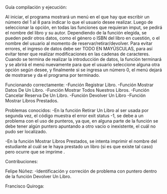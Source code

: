 Guía compilación y ejecución:

Al iniciar, el programa mostrará un menú en el que hay que escribir un número del 1 al 8 para indicar lo que el usuario desee realizar. Luego de seleccionar la opción, en todas las funciones que requieran imput, se pedirá el nombre del libro y su autor. Dependiendo de la función elegida, se pueden pedir otros datos, como el género o ISBN del libro en cuestión, o el nombre del usuario al momento de reservar/retirar/devolver. Para evitar errores, el ingreso de datos debe ser TODO EN MAYÚSCULAS, para así evitar tener que realizar modificaciones en las cadenas de caracteres. Cuando se termina de realizar la introducción de datos, la función terminará y se abrirá el menú nuevamente para que el usuario seleccione alguna otra opción según desee, y finalmente si se ingresa un número 0, el menú dejará de mostrarse y da el programa por terminado.


Funcionando correctamente:
-Función Registrar Libro.
-Función Mostrar Datos De Un Libro.
-Función Mostrar Todos Nuestros Libros.
-Función Cancelar Reserva De Un Libro.
-Función Devolver Un Libro
-Función Mostrar Libros Prestados.

Problemas conocidos:
-En la función Retirar Un Libro al ser usada por segunda vez, el código muestra el error exit status -1, se debe a un problema con el uso de punteros, ya que, en alguna parte de la función se debe tener algún puntero apuntando a otro vacío o inexistente, el cuál no pudo ser localizado.

-En la función Mostrar Libros Prestados, se intenta imprimir el nombre del estudiante al cuál se le haya prestado un libro (si es que existe tal caso) pero ocurre que se imprime <null>.

Contribuciones:

Felipe Núñez:
-Identificación y correción de problema con puntero dentro de la función Devolver Un Libro.



Francisco Quiroga:

